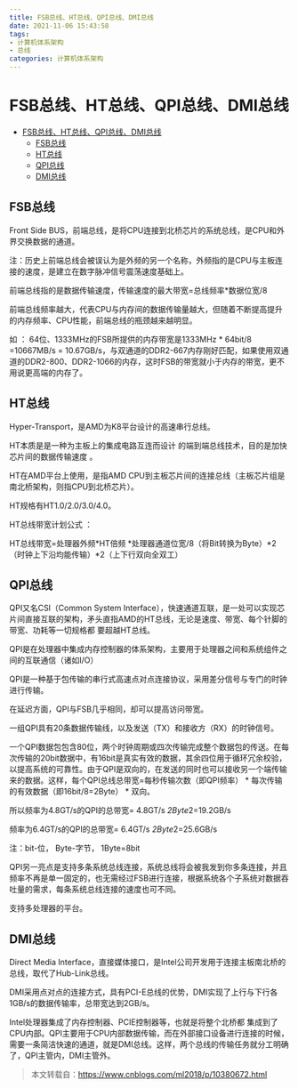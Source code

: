```yaml
---
title: FSB总线、HT总线、QPI总线、DMI总线
date: 2021-11-06 15:43:58
tags: 
- 计算机体系架构
- 总线
categories: 计算机体系架构
---
```


# FSB总线、HT总线、QPI总线、DMI总线

<!-- TOC -->

- [FSB总线、HT总线、QPI总线、DMI总线](#fsb总线ht总线qpi总线dmi总线)
	- [FSB总线](#fsb总线)
	- [HT总线](#ht总线)
	- [QPI总线](#qpi总线)
	- [DMI总线](#dmi总线)

<!-- /TOC -->

## FSB总线

Front Side BUS，前端总线，是将CPU连接到北桥芯片的系统总线，是CPU和外界交换数据的通道。

注：历史上前端总线会被误认为是外频的另一个名称，外频指的是CPU与主板连接的速度，是建立在数字脉冲信号震荡速度基础上。

前端总线指的是数据传输速度，传输速度的最大带宽=总线频率*数据位宽/8

前端总线频率越大，代表CPU与内存间的数据传输量越大，但随着不断提高提升的内存频率、CPU性能，前端总线的瓶颈越来越明显。

如 ： 64位、1333MHz的FSB所提供的内存带宽是1333MHz * 64bit/8 =10667MB/s = 10.67GB/s，与双通道的DDR2-667内存刚好匹配，如果使用双通道的DDR2-800、DDR2-1066的内存，这时FSB的带宽就小于内存的带宽，更不用说更高端的内存了。

## HT总线

 Hyper-Transport，是AMD为K8平台设计的高速串行总线。

HT本质是是一种为主板上的集成电路互连而设计 的端到端总线技术，目的是加快芯片间的数据传输速度 。

HT在AMD平台上使用，是指AMD CPU到主板芯片间的连接总线（主板芯片组是南北桥架构，则指CPU到北桥芯片）。

HT规格有HT1.0/2.0/3.0/4.0。

HT总线带宽计划公式 ：

HT总线带宽=处理器外频*HT倍频 *处理器通道位宽/8（将Bit转换为Byte）*2（时钟上下沿均能传输）*2（上下行双向全双工）

## QPI总线

QPI又名CSI（Common System Interface），快速通道互联，是一处可以实现芯片间直接互联的架构，矛头直指AMD的HT总线，无论是速度、带宽、每个针脚的带宽、功耗等一切规格都 要超越HT总线。

QPI是在处理器中集成内存控制器的体系架构，主要用于处理器之间和系统组件之间的互联通信（诸如I/O）

QPI是一种基于包传输的串行式高速点对点连接协议，采用差分信号与专门的时钟进行传输。

在延迟方面，QPI与FSB几乎相同，却可以提高访问带宽。

一组QPI具有20条数据传输线，以及发送（TX）和接收方（RX）的时钟信号。

一个QPI数据包包含80位，两个时钟周期或四次传输完成整个数据包的传送。在每次传输的20bit数据中，有16bit是真实有效的数据，其余四位用于循环冗余校验，以提高系统的可靠性。由于QPI是双向的，在发送的同时也可以接收另一个端传输来的数据。这样，每个QPI总线总带宽=每秒传输次数（即QPI频率） * 每次传输的有效数据（即16bit/8=2Byte） * 双向。

所以频率为4.8GT/s的QPI的总带宽= 4.8GT/s *2Byte*2=19.2GB/s

频率为6.4GT/s的QPI的总带宽= 6.4GT/s *2Byte*2=25.6GB/s

注：bit-位， Byte-字节， 1Byte=8bit

QPI另一亮点是支持多条系统总线连接，系统总线将会被我发到你多条连接，并且频率不再是单一固定的，也无需经过FSB进行连接，根据系统各个子系统对数据吞吐量的需求，每条系统总线连接的速度也可不同。

支持多处理器的平台。

 ## DMI总线

 Direct Media Interface，直接媒体接口，是Intel公司开发用于连接主板南北桥的总线，取代了Hub-Link总线。

DMI采用点对点的连接方式，具有PCI-E总线的优势，DMI实现了上行与下行各1GB/s的数据传输率，总带宽达到2GB/s。

Intel处理器集成了内存控制器、PCIE控制器等，也就是将整个北桥都 集成到了CPU内部。QPI主要用于CPU内部数据传输，而在外部接口设备进行连接的时候，需要一条简洁快速的通道，就是DMI总线。这样，两个总线的传输任务就分工明确了，QPI主管内，DMI主管外。

> 本文转载自：https://www.cnblogs.com/ml2018/p/10380672.html